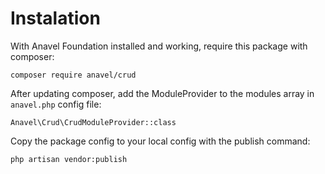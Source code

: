 # Instalation

With Anavel Foundation installed and working, require this package with composer:

```
composer require anavel/crud
```

After updating composer, add the ModuleProvider to the modules array in ```anavel.php``` config file:

```
Anavel\Crud\CrudModuleProvider::class
```

Copy the package config to your local config with the publish command:

```
php artisan vendor:publish
```
